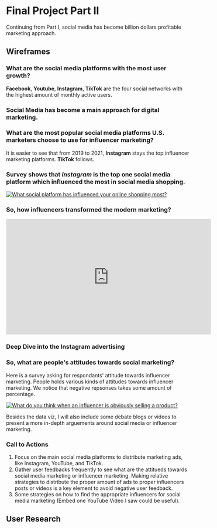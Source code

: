 # Final Project Part II

Continuing from Part I, social media has become billion dollars profitable marketing approach.

## Wireframes

### What are the social media platforms with the most user growth?

**Facebook**, **Youtube**, **Instagram**, **TikTok** are the four social networks with the highest amount of monthly active users. 

<div class="flourish-embed flourish-chart" data-src="visualisation/11365490"><script src="https://public.flourish.studio/resources/embed.js"></script></div>

### Social Media has become a main approach for digital marketing.

<div class="flourish-embed flourish-chart" data-src="visualisation/11373810"><script src="https://public.flourish.studio/resources/embed.js"></script></div>

### What are the most popular social media platforms U.S. marketers choose to use for influencer marketing?
It is easier to see that from 2019 to 2021, **Instagram** stays the top influencer marketing platforms. **TikTok** follows.

<div class="flourish-embed flourish-chart" data-src="visualisation/11365256"><script src="https://public.flourish.studio/resources/embed.js"></script></div>

### Survey shows that *Instagram* is the top one social media platform which influenced the most in social media shopping. 

<div class='tableauPlaceholder' id='viz1664856849546' style='position: relative'><noscript><a href='#'><img alt='What social platform has influenced your online shopping most? ' src='https:&#47;&#47;public.tableau.com&#47;static&#47;images&#47;so&#47;socialplatforminfluenceshopping&#47;Sheet1&#47;1_rss.png' style='border: none' /></a></noscript><object class='tableauViz'  style='display:none;'><param name='host_url' value='https%3A%2F%2Fpublic.tableau.com%2F' /> <param name='embed_code_version' value='3' /> <param name='site_root' value='' /><param name='name' value='socialplatforminfluenceshopping&#47;Sheet1' /><param name='tabs' value='no' /><param name='toolbar' value='yes' /><param name='static_image' value='https:&#47;&#47;public.tableau.com&#47;static&#47;images&#47;so&#47;socialplatforminfluenceshopping&#47;Sheet1&#47;1.png' /> <param name='animate_transition' value='yes' /><param name='display_static_image' value='yes' /><param name='display_spinner' value='yes' /><param name='display_overlay' value='yes' /><param name='display_count' value='yes' /><param name='language' value='en-US' /><param name='filter' value='publish=yes' /></object></div>                
<script type='text/javascript'>                    
  var divElement = document.getElementById('viz1664856849546');                    
  var vizElement = divElement.getElementsByTagName('object')[0];                    
  vizElement.style.width='100%';vizElement.style.height=(divElement.offsetWidth*0.75)+'px';                    
  var scriptElement = document.createElement('script');                    
  scriptElement.src = 'https://public.tableau.com/javascripts/api/viz_v1.js';                    
  vizElement.parentNode.insertBefore(scriptElement, vizElement);                
</script>

### So, how influencers transformed the modern marketing?

<iframe width="560" height="315" src="https://www.youtube.com/embed/gbbEXnRG9d8" title="YouTube video player" frameborder="0" allow="accelerometer; autoplay; clipboard-write; encrypted-media; gyroscope; picture-in-picture" allowfullscreen></iframe>

### Deep Dive into the Instagram advertising


### So, what are people's attitudes towards social marketing?

Here is a survey asking for respondants' attitude towards influencer marketing. People holds various kinds of attitudes towards influencer marketing. We notice that negative repsonses takes some amount of percentage. 

<div class='tableauPlaceholder' id='viz1664853728265' style='position: relative'><noscript><a href='#'><img alt='What do you think when an influencer is obviously selling a product? ' src='https:&#47;&#47;public.tableau.com&#47;static&#47;images&#47;At&#47;Attitudestowardssocialmediamarketing&#47;Sheet1&#47;1_rss.png' style='border: none' /></a></noscript><object class='tableauViz'  style='display:none;'><param name='host_url' value='https%3A%2F%2Fpublic.tableau.com%2F' /> <param name='embed_code_version' value='3' /> <param name='site_root' value='' /><param name='name' value='Attitudestowardssocialmediamarketing&#47;Sheet1' /><param name='tabs' value='no' /><param name='toolbar' value='yes' /><param name='static_image' value='https:&#47;&#47;public.tableau.com&#47;static&#47;images&#47;At&#47;Attitudestowardssocialmediamarketing&#47;Sheet1&#47;1.png' /> <param name='animate_transition' value='yes' /><param name='display_static_image' value='yes' /><param name='display_spinner' value='yes' /><param name='display_overlay' value='yes' /><param name='display_count' value='yes' /><param name='language' value='en-US' /><param name='filter' value='publish=yes' /></object></div>                
<script type='text/javascript'>                    
  var divElement = document.getElementById('viz1664853728265');                    
  var vizElement = divElement.getElementsByTagName('object')[0];                    
  vizElement.style.width='100%';vizElement.style.height=(divElement.offsetWidth*0.75)+'px';                    
  var scriptElement = document.createElement('script');                    
  scriptElement.src = 'https://public.tableau.com/javascripts/api/viz_v1.js';                    
  vizElement.parentNode.insertBefore(scriptElement, vizElement);                
</script>


Besides the data viz, I will also include some debate blogs or videos to present a more in-depth arguements around social media or influencer marketing. 

### Call to Actions
1. Focus on the main social media platforms to distribute marketing ads, like Instagram, YouTube, and TikTok.
2. Gather user feedbacks frequently to see what are the attitueds towards social media marketing or influencer marketing. Making relative strategies to distribute the proper amount of ads to proper influencers posts or videos is a key element to avoid negative user feedback.
3. Some strategies on how to find the appropriate influencers for social media marketing (Embed one YouTube Video I saw could be useful).

## User Research
